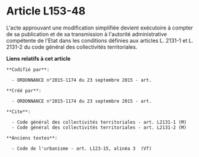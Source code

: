 # Article L153-48

L'acte approuvant une modification simplifiée devient exécutoire à compter de sa publication et de sa transmission à
l'autorité administrative compétente de l'Etat dans les conditions définies aux articles L. 2131-1 et L. 2131-2 du code
général des collectivités territoriales.

**Liens relatifs à cet article**

	**Codifié par**:

	  - ORDONNANCE n°2015-1174 du 23 septembre 2015 - art.

	**Créé par**:

	  - ORDONNANCE n°2015-1174 du 23 septembre 2015 - art.

	**Cite**:

	  - Code général des collectivités territoriales - art. L2131-1 (M)
	  - Code général des collectivités territoriales - art. L2131-2 (M)

	**Anciens textes**:

	  - Code de l'urbanisme - art. L123-15, alinéa 3  (VT)
